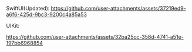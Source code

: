 SwiftUI(Updated):
https://github.com/user-attachments/assets/37219ed9-a6f6-425d-9bc3-9200c4a85a53

UIKit:

https://github.com/user-attachments/assets/32ba25cc-358d-4741-a51e-197bb6968854


